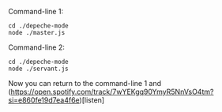 Command-line 1:
```
cd ./depeche-mode
node ./master.js
```

Command-line 2:
```
cd ./depeche-mode
node ./servant.js
```

Now you can return to the command-line 1 and (https://open.spotify.com/track/7wYEKgq90YmyR5NnVsO4tm?si=e860fe19d7ea4f6e)[listen]
